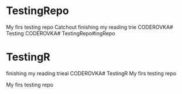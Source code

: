 # TestingRepo
My firs testing repo
Catchout
finishing my reading trie
CODEROVKA# Testing
CODEROVKA# TestingRepo#ingRepo
# TestingR
finishing my reading trieal
CODEROVKA# TestingR
My firs testing repo

My firs testing repo

